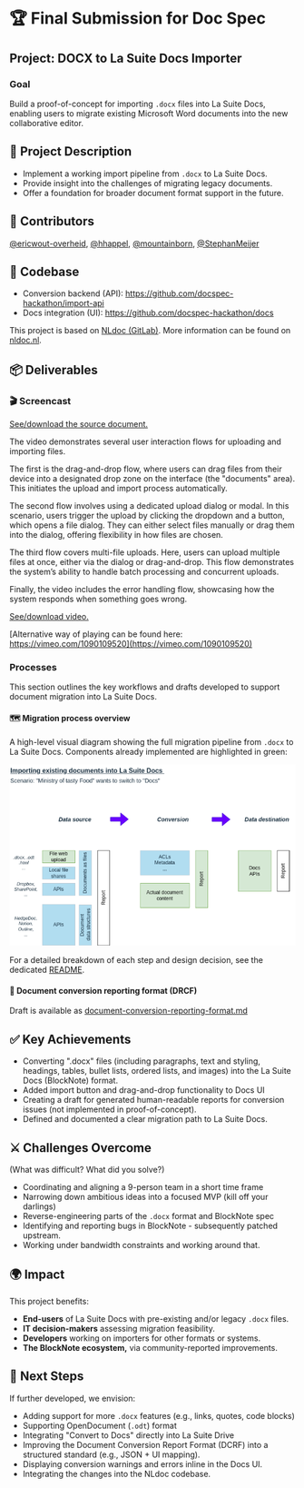 # 🏆 Final Submission for Doc Spec

## Project: DOCX to La Suite Docs Importer

### Goal

Build a proof-of-concept for importing `.docx` files into La Suite Docs, enabling users to migrate existing Microsoft Word documents into the new collaborative editor.

## 📄 Project Description

- Implement a working import pipeline from `.docx` to La Suite Docs.
- Provide insight into the challenges of migrating legacy documents.
- Offer a foundation for broader document format support in the future.

## 👥 Contributors
<a href="https://github.com/ericwout-overheid">@ericwout-overheid</a>, <a href="https://github.com/hhappel">@hhappel</a>, <a href="https://github.com/mountainborn">@mountainborn</a>, <a href="https://github.com/StephanMeijer">@StephanMeijer</a>

## 🧠 Codebase

- Conversion backend (API): https://github.com/docspec-hackathon/import-api
- Docs integration (UI): https://github.com/docspec-hackathon/docs

This project is based on [NLdoc (GitLab)](https://gitlab.com/logius/nldoc). More information can be found on [nldoc.nl](https://nldoc.nl/).

## 📦 Deliverables 

### 🎬 Screencast

[See/download the source document.](assets/docspec-demo.docx)

The video demonstrates several user interaction flows for uploading and importing files.

The first is the drag-and-drop flow, where users can drag files from their device into a designated drop zone on the interface (the "documents" area). This initiates the upload and import process automatically.

The second flow involves using a dedicated upload dialog or modal. In this scenario, users trigger the upload by clicking the dropdown and a button, which opens a file dialog. They can either select files manually or drag them into the dialog, offering flexibility in how files are chosen.

The third flow covers multi-file uploads. Here, users can upload multiple files at once, either via the dialog or drag-and-drop. This flow demonstrates the system’s ability to handle batch processing and concurrent uploads.

Finally, the video includes the error handling flow, showcasing how the system responds when something goes wrong.

[See/download video.](assets/demo2.mp4)

[Alternative way of playing can be found here: https://vimeo.com/1090109520](https://vimeo.com/1090109520)

### Processes

This section outlines the key workflows and drafts developed to support document migration into La Suite Docs.

#### 🗺️ Migration process overview

A high-level visual diagram showing the full migration pipeline from `.docx` to La Suite Docs. Components already implemented are highlighted in green:

![Overview describing aspects in the migration of Documents to Docs (highlighting implemented aspects)](assets/lasuite-docs-migration-big-picture.drawio-highlighted.png)

For a detailed breakdown of each step and design decision, see the dedicated [README](https://github.com/docspec-hackathon/documentation/blob/main/README.md).

#### 📄 Document conversion reporting format (DRCF)
Draft is available as [document-conversion-reporting-format.md](https://github.com/docspec-hackathon/documentation/blob/main/document-conversion-reporting-format.md)

## ✅ Key Achievements
- Converting ".docx" files (including paragraphs, text and styling, headings, tables, bullet lists, ordered lists, and images) into the La Suite Docs (BlockNote) format.
- Added import button and drag-and-drop functionality to Docs UI
- Creating a draft for generated human-readable reports for conversion issues (not implemented in proof-of-concept).
- Defined and documented a clear migration path to La Suite Docs.

## ⚔️ Challenges Overcome
(What was difficult? What did you solve?)

- Coordinating and aligning a 9-person team in a short time frame
- Narrowing down ambitious ideas into a focused MVP (kill off your darlings)
- Reverse-engineering parts of the `.docx` format and BlockNote spec
- Identifying and reporting bugs in BlockNote - subsequently patched upstream.
- Working under bandwidth constraints and working around that.

## 🌍 Impact

This project benefits:

- **End-users** of La Suite Docs with pre-existing and/or legacy `.docx` files.
- **IT decision-makers** assessing migration feasibility.
- **Developers** working on importers for other formats or systems.
- **The BlockNote ecosystem,** via community-reported improvements.

## 🔮 Next Steps

If further developed, we envision:

- Adding support for more `.docx` features (e.g., links, quotes, code blocks)
- Supporting OpenDocument (`.odt`) format
- Integrating "Convert to Docs" directly into La Suite Drive
- Improving the Document Conversion Report Format (DCRF) into a structured standard (e.g., JSON + UI mapping).
- Displaying conversion warnings and errors inline in the Docs UI.
- Integrating the changes into the NLdoc codebase.

